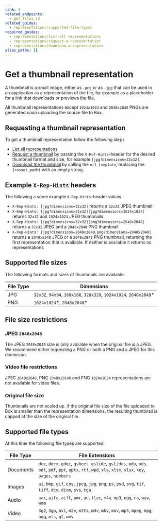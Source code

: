 ```yaml
---
rank: 4
related_endpoints:
  - get_files_id
related_guides:
  - representations/supported-file-types
required_guides:
  - representations/list-all-representations
  - representations/request-a-representation
  - representations/download-a-representation
alias_paths: []
---
```


# Get a thumbnail representation

A thumbnail is a small image, either as `.png` or as `.jpg` that can be used in
an application as a representation of the file, for example as a placeholder for
a link that downloads or previews the file.

All thumbnail representations except `1024x1024` and `2048x2048` PNGs are
generated upon uploading the source file to Box.

## Requesting a thumbnail representation

To get a thumbnail representation follow the following steps

- [List all representations](./list-all-representations)
- [Request a thumbnail](./request-a-representation) by passing the
  `X-Ref-Hints`-header for the desired thumbnail format and size, for example
  `[jpg?dimensions=32x32]`.
- [Download the thumbnail](./download-a-representation) by calling the
  `url_template`, replacing the `{+asset_path}` with an empty string.

## Example `X-Rep-Hints` headers

The following a some example `X-Rep-Hints`-header values

- `X-Rep-Hints: [jpg?dimensions=32x32]` returns a `32x32` JPEG thumbnail
- `X-Rep-Hints: [jpg?dimensions=32x32][jpg?dimensions=1024x1024]` returns
  `32x32` and `1024x1024` JPEG thumbnails
- `X-Rep-Hints: [jpg?dimensions=32x32][png?dimensions=2048x2048]` returns
  a `32x32` JPEG and a `2048x2048` PNG thumbnail
- `X-Rep-Hints: [jpg?dimensions=2048x2048,png?dimensions=2048x2048]` returns
  a `2048x2048` JPEG or a `2048x2048` PNG thumbnail, returning the first
  representation that is available. If neither is available it returns no
  representations

## Supported file sizes

The following formats and sizes of thumbnails are available.

<!-- markdownlint-disable line-length -->

| File Type | Dimensions                                                         |
| --------- | ------------------------------------------------------------------ |
| JPG       | `32x32`, `94x94`, `160x160`, `320x320`, `1024x1024`, `2048x2048`\* |
| PNG       | `1024x1024`\*, `2048x2048`\*                                       |

<!-- markdownlint-enable line-length -->

## File size restrictions

### JPEG `2048x2048`

The JPEG `2048x2048` size is only available when the
original file is a JPEG. We recommend either requesting a PNG or both a PNG
and a JPEG for this dimension.

### Video file restrictions

JPEG `2048x2048`, PNG `2048x20148` and PNG `1024x1024` representations are not
available for video files.

### Original file size

Thumbnails are not scaled up. If the original file size of the file uploaded to
Box is smaller than the representation dimensions, the resulting thumbnail is
capped at the size of the original file.

## Supported file types

At this time the following file types are supported.

<!-- markdownlint-disable line-length -->

| File Type | File Extensions                                                                                                                                                 |
| --------- | --------------------------------------------------------------------------------------------------------------------------------------------------------------- |
| Documents | `doc`, `docx`, `gdoc`, `gsheet`, `gslide`, `gslides`, `odp`, `ods`, `odt`, `pdf`, `ppt`, `pptx`, `rtf`, `wpd`, `xls`, `xlsm`, `xlsx`, `key`, `pages`, `numbers` |
| Images    | `ai`, `bmp`, `gif`, `eps`, `jpeg`, `jpg`, `png`, `ps`, `psd`, `svg`, `tif`, `tiff`, `dcm`, `dicm`, `svs`, `tga`                                                 |
| Audio     | `aac`, `aifc`, `aiff`, `amr`, `au`, `flac`, `m4a`, `mp3`, `ogg`, `ra`, `wav`, `wma`                                                                             |
| Video     | `3g2`, `3gp`, `avi`, `m2v`, `m2ts`, `m4v`, `mkv`, `mov`, `mp4`, `mpeg`, `mpg`, `ogg`, `mts`, `qt`, `wmv`                                                        |

<!-- markdownlint-enable line-length -->
